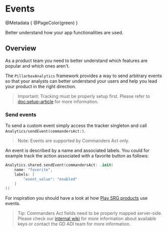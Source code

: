 # Events

@Metadata {
    @PageColor(green)
}

Better understand how your app functionalities are used.

## Overview

As a product team you need to better understand which features are popular and which ones aren't.

The ``PillarboxAnalytics`` framework provides a way to send arbitrary events so that your analysts can better understand your users and help you lead your product in the right direction.

> Important: Tracking must be properly setup first. Please refer to <doc:setup-article> for more information.

### Send events

To send a custom event simply access the tracker singleton and call ``Analytics/sendEvent(commandersAct:)``.

> Note: Events are supported by Commanders Act only.

An event is described by a name and associated labels. You could for example track the action associated with a favorite button as follows:

```swift
Analytics.shared.sendEvent(commandersAct: .init(
    name: "favorite",
    labels: [
        "event_value": "enabled"
    ]
))
```

For inspiration you should have a look at how [Play SRG products](https://confluence.srg.beecollaboration.com/display/SRGPLAY/Play+SRG+native+click+and+hidden+analytics+events) use events.

> Tip: Commanders Act fields need to be properly mapped server-side. Please check our [internal wiki](https://confluence.srg.beecollaboration.com/pages/viewpage.action?pageId=13188692) for more information about available keys or contact the GD ADI team for more information.

